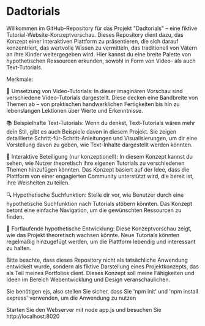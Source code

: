 # Dadtorials

Willkommen im GitHub-Repository für das Projekt "Dadtorials" – eine fiktive Tutorial-Website-Konzeptvorschau. Dieses Repository dient dazu, das Konzept einer interaktiven Plattform zu präsentieren, die sich darauf konzentriert, das wertvolle Wissen zu vermitteln, das traditionell von Vätern an ihre Kinder weitergegeben wird. Hier kannst du eine breite Palette von hypothetischen Ressourcen erkunden, sowohl in Form von Video- als auch Text-Tutorials.

Merkmale:

🎥 Umsetzung von Video-Tutorials: In dieser imaginären Vorschau sind verschiedene Video-Tutorials dargestellt. Diese decken eine Bandbreite von Themen ab – von praktischen handwerklichen Fertigkeiten bis hin zu lebenslangen Lektionen über Werte und Erkenntnisse.

📚 Beispielhafte Text-Tutorials: Wenn du denkst, Text-Tutorials wären mehr dein Stil, gibt es auch Beispiele davon in diesem Projekt. Sie zeigen detaillierte Schritt-für-Schritt-Anleitungen und Visualisierungen, um dir eine Vorstellung davon zu geben, wie Text-Inhalte dargestellt werden könnten.

🌱 Interaktive Beteiligung (nur konzeptionell): In diesem Konzept kannst du sehen, wie Nutzer theoretisch ihre eigenen Tutorials zu verschiedenen Themen hinzufügen könnten. Das Konzept basiert auf der Idee, dass die Plattform von einer engagierten Community unterstützt wird, die bereit ist, ihre Weisheiten zu teilen.

🔍 Hypothetische Suchfunktion: Stelle dir vor, wie Benutzer durch eine hypothetische Suchfunktion nach Tutorials stöbern könnten. Das Konzept betont eine einfache Navigation, um die gewünschten Ressourcen zu finden.

🚀 Fortlaufende hypothetische Entwicklung: Diese Konzeptvorschau zeigt, wie das Projekt theoretisch wachsen könnte. Neue Tutorials könnten regelmäßig hinzugefügt werden, um die Plattform lebendig und interessant zu halten.

Bitte beachte, dass dieses Repository nicht als tatsächliche Anwendung entwickelt wurde, sondern als fiktive Darstellung eines Projektkonzepts, das als Teil meines Portfolios dient. Dieses Konzept soll meine Fähigkeiten und Ideen im Bereich Webentwicklung und Design veranschaulichen.

Sie benötigen ejs, also stellen Sie sicher, dass Sie 'npm init' und 'npm install express' verwenden, um die Anwendung zu nutzen

Starten Sie den Webserver mit node app.js und besuchen Sie http://localhost:8020
